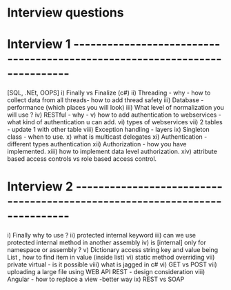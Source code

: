 # Interview questions

# Interview 1 ---------------------------------------------------------------------------
[SQL, .NEt, OOPS]
i)   Finally vs Finalize (c#)
ii)  Threading - why - how to collect data from all threads- how to add thread safety
iii)  Database - performance (which places you will look)
iii)  What level of normalization you will use  ? 
iv)  RESTful - why - 
v)   how to add authentication to webservices - what kind of authentication u can add.
vi)  types of webservices 
vii) 2 tables - update 1 with other table
viii) Exception handling - layers
 ix) Singleton class - when to use.
x)  what is multicast delegates
xi) Authentication - different types authentication
xii) Authorization - how you have implemented.
xiii) how to implement data level  authorization.
xiv) attribute based access controls vs role based access control.
 

# Interview 2 ---------------------------------------------------------------------------
i)   Finally why to use ?
ii)  protected internal keyword
iii) can we use protected internal method in another assembly
iv) is [internal] only for namespace or assembly ?
v)  Dictionary access string key and value being List<string> , how to find item in value (inside list)
vi) static method overriding
vii) private virtual - is it possible
viii) what is jagged in c#
vi) GET vs POST
vii) uploading a large file using WEB API REST - design consideration
viii) Angular - how to replace a view -better way
ix) REST vs SOAP
